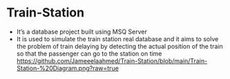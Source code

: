# Train-Station
-	It’s a database project built using MSQ Server 
-	It is used to simulate the train station real database and it aims to solve the problem of train delaying by detecting the actual position of the train so that the passenger can go to the station on time
https://github.com/Jameeelaahmed/Train-Station/blob/main/Train-Station-%20Diagram.png?raw=true
